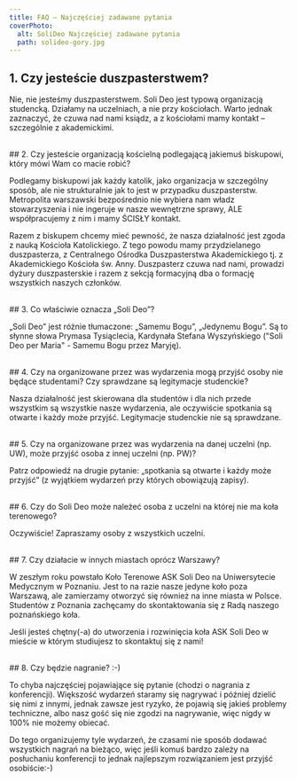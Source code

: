 ```yaml
---
title: FAQ – Najczęściej zadawane pytania
coverPhoto:
  alt: SoliDeo Najczęściej zadawane pytania
  path: solideo-gory.jpg
---
```

## 1. Czy jesteście duszpasterstwem?

Nie, nie jesteśmy duszpasterstwem. Soli Deo jest typową organizacją studencką. Działamy na uczelniach, a nie przy kościołach. Warto jednak zaznaczyć, że czuwa nad nami ksiądz, a z kościołami mamy kontakt – szczególnie z akademickimi.

 

<br />
## 2. Czy jesteście organizacją kościelną podlegającą jakiemuś biskupowi, który mówi Wam co macie robić?

Podlegamy biskupowi jak każdy katolik, jako organizacja w szczególny sposób, ale nie strukturalnie jak to jest w przypadku duszpasterstw. Metropolita warszawski bezpośrednio nie wybiera nam władz stowarzyszenia i nie ingeruje w nasze wewnętrzne sprawy, ALE współpracujemy z nim i mamy ŚCISŁY kontakt.

Razem z biskupem chcemy mieć pewność, że nasza działalność jest zgoda z nauką Kościoła Katolickiego. Z tego powodu mamy przydzielanego duszpasterza, z Centralnego Ośrodka Duszpasterstwa Akademickiego tj. z Akademickiego Kościoła św. Anny. Duszpasterz czuwa nad nami, prowadzi dyżury duszpasterskie i razem z sekcją formacyjną dba o formację wszystkich naszych członków.

 

 


<br />
## 3. Co właściwie oznacza „Soli Deo”?

„Soli Deo” jest różnie tłumaczone: „Samemu Bogu”, „Jedynemu Bogu”. Są to słynne słowa Prymasa Tysiąclecia, Kardynała Stefana Wyszyńskiego ("Soli Deo per Maria" - Samemu Bogu przez Maryję).

 

 


<br />
## 4. Czy na organizowane przez was wydarzenia mogą przyjść osoby nie będące studentami? Czy sprawdzane są legitymacje studenckie?

Nasza działalność jest skierowana dla studentów i dla nich przede wszystkim są wszystkie nasze wydarzenia, ale oczywiście spotkania są otwarte i każdy może przyjść. Legitymacje studenckie nie są sprawdzane.

 

<br />
## 5. Czy na organizowane przez was wydarzenia na danej uczelni (np. UW), może przyjść osoba z innej uczelni (np. PW)?

Patrz odpowiedź na drugie pytanie: „spotkania są otwarte i każdy może przyjść” (z wyjątkiem wydarzeń przy których obowiązują zapisy).

 

 


<br />
## 6. Czy do Soli Deo może należeć osoba z uczelni na której nie ma koła terenowego?

Oczywiście! Zapraszamy osoby z wszystkich uczelni.


 

<br />
## 7. Czy działacie w innych miastach oprócz Warszawy?

W zeszłym roku powstało Koło Terenowe ASK Soli Deo na Uniwersytecie Medycznym w Poznaniu. Jest to na razie nasze jedyne koło poza Warszawą, ale zamierzamy otworzyć się również na inne miasta w Polsce. Studentów z Poznania zachęcamy do skontaktowania się z Radą naszego poznańskiego koła. 

Jeśli jesteś chętny(-a) do utworzenia i rozwinięcia koła ASK Soli Deo w mieście w którym studiujesz to skontaktuj się z nami!

 


<br />
## 8. Czy będzie nagranie? :-)

To chyba najczęściej pojawiające się pytanie (chodzi o nagrania z konferencji). Większość wydarzeń staramy się nagrywać i później dzielić się nimi z innymi, jednak zawsze jest ryzyko, że pojawią się jakieś problemy techniczne, albo nasz gość się nie zgodzi na nagrywanie, więc nigdy w 100% nie możemy obiecać. 

Do tego organizujemy tyle wydarzeń, że czasami nie sposób dodawać wszystkich nagrań na bieżąco, więc jeśli komuś bardzo zależy na posłuchaniu konferencji to jednak najlepszym rozwiązaniem jest przyjść osobiście:-)

<br />